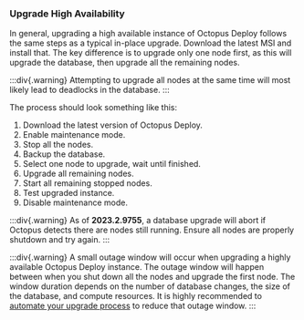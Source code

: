 ### Upgrade High Availability

In general, upgrading a high available instance of Octopus Deploy follows the same steps as a typical in-place upgrade.  Download the latest MSI and install that.  The key difference is to upgrade only one node first, as this will upgrade the database, then upgrade all the remaining nodes.  

:::div{.warning}
Attempting to upgrade all nodes at the same time will most likely lead to deadlocks in the database.
:::

The process should look something like this:

1. Download the latest version of Octopus Deploy.
1. Enable maintenance mode.
1. Stop all the nodes.
1. Backup the database.
1. Select one node to upgrade, wait until finished.  
1. Upgrade all remaining nodes.
1. Start all remaining stopped nodes.
1. Test upgraded instance.
1. Disable maintenance mode.

:::div{.warning}
As of **2023.2.9755**, a database upgrade will abort if Octopus detects there are nodes still running. Ensure all nodes are properly shutdown and try again.
:::

:::div{.warning}
A small outage window will occur when upgrading a highly available Octopus Deploy instance.  The outage window will happen between when you shut down all the nodes and upgrade the first node.  The window duration depends on the number of database changes, the size of the database, and compute resources.  It is highly recommended to [automate your upgrade process](/docs/administration/upgrading/guide/automate-upgrades) to reduce that outage window.
:::
